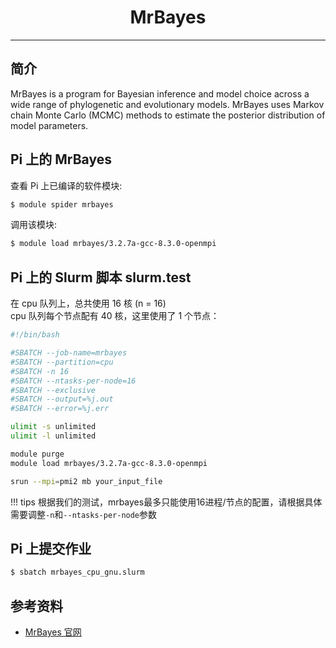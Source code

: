 # <center>MrBayes</center> 

-----

## 简介

MrBayes is a program for Bayesian inference and model choice across a wide range of phylogenetic and evolutionary models. MrBayes uses Markov chain Monte Carlo (MCMC) methods to estimate the posterior distribution of model parameters.

## Pi 上的 MrBayes
查看 Pi 上已编译的软件模块:
```bash
$ module spider mrbayes
```

调用该模块:
```bash
$ module load mrbayes/3.2.7a-gcc-8.3.0-openmpi
```

## Pi 上的 Slurm 脚本 slurm.test
在 cpu 队列上，总共使用 16 核 (n = 16)<br>
cpu 队列每个节点配有 40 核，这里使用了 1 个节点：
```bash
#!/bin/bash

#SBATCH --job-name=mrbayes
#SBATCH --partition=cpu
#SBATCH -n 16
#SBATCH --ntasks-per-node=16
#SBATCH --exclusive
#SBATCH --output=%j.out
#SBATCH --error=%j.err

ulimit -s unlimited
ulimit -l unlimited

module purge
module load mrbayes/3.2.7a-gcc-8.3.0-openmpi

srun --mpi=pmi2 mb your_input_file
```

!!! tips
    根据我们的测试，mrbayes最多只能使用16进程/节点的配置，请根据具体需要调整`-n`和`--ntasks-per-node`参数
    
## Pi 上提交作业
```bash
$ sbatch mrbayes_cpu_gnu.slurm
```

## 参考资料
- [MrBayes 官网](http://nbisweden.github.io/MrBayes/)
